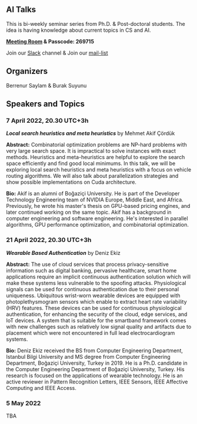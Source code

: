 ## AI Talks

This is bi-weekly seminar series from Ph.D. & Post-doctoral students. The idea is having knowledge about current topics in CS and AI.

**[Meeting Room](https://boun-edu-tr.zoom.us/j/98859471318?pwd=c3AwOUx2ak5PQ2FTcFBrNkJzd3BIdz09) & Passcode: 269715**

Join our [Slack](https://join.slack.com/t/aitalksworkspace/shared_invite/zt-16klccr77-TPxux9mRgfHMCMQ2MceJ~g) channel & 
Join our [mail-list](https://groups.google.com/g/ai-talks-22)

## Organizers

Berrenur Saylam & Burak Suyunu

## Speakers and Topics

### 7 April 2022, 20.30 UTC+3h  

**_Local search heuristics and meta heuristics_** by Mehmet Akif Çördük 

**Abstract:** Combinatorial optimization problems are NP-hard problems with very large search space. It is impractical to solve instances with exact methods. Heuristics and meta-heuristics are helpful to explore the search space efficiently and find good local minimums. In this talk, we will be exploring local search heuristics and meta heuristics with a focus on vehicle routing algorithms. We will also talk about parallelization strategies and show possible implementations on Cuda architecture.

**Bio:** Akif is an alumni of Boğaziçi University. He is part of the Developer Technology Engineering team of NVIDIA Europe, Middle East, and Africa. Previously, he wrote his master's thesis on GPU-based pricing engines, and later continued working on the same topic. Akif has a background in computer engineering and software engineering. He's interested in parallel algorithms, GPU performance optimization, and combinatorial optimization.

### 21 April 2022, 20.30 UTC+3h 

**_Wearable Based Authentication_** by Deniz Ekiz

**Abstract:** The use of cloud services that process privacy-sensitive information such as digital banking, pervasive healthcare, smart home applications require an implicit continuous authentication solution which will make these systems less vulnerable to the spoofing attacks. Physiological signals can be used for continuous authentication due to their personal uniqueness. Ubiquitous wrist-worn wearable devices are equipped with photoplethysmogram sensors which enable to extract heart rate variability (HRV) features. These devices can be used for continuous physiological authentication, for enhancing the security of the cloud, edge services, and IoT devices. A system that is suitable for the smartband framework comes with new challenges such as relatively low signal quality and artifacts due to placement which were not encountered in full lead electrocardiogram systems.

**Bio:** Deniz Ekiz received the BS from Computer Engineering Department, Istanbul Bilgi University and MS degree from Computer Engineering Department, Boğaziçi University, Turkey in 2019. He is a Ph.D. candidate in the Computer Engineering Department of Boğaziçi University, Turkey. His research is focused on the applications of wearable technology. He is an active reviewer in Pattern Recognition Letters, IEEE Sensors, IEEE Affective Computing and IEEE Access.

### 5 May 2022

TBA

